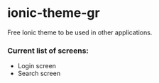 # ionic-theme-gr
Free Ionic theme to be used in other applications.

### Current list of screens:
- Login screen
- Search screen
